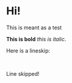 # Hi!

This is meant as a test

**This is bold** _this is italic_.

Here is a lineskip:

<br/>

Line skipped!
